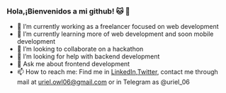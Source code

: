 ### Hola,¡Bienvenidos a mi github! :cat: :octopus:

- 🔭 I’m currently working as a freelancer focused on web development
- 🌱 I’m currently learning more of web development and soon mobile development
- 👯 I’m looking to collaborate on a hackathon 
- 🤔 I’m looking for help with backend development
- 💬 Ask me about frontend development
- 📫 How to reach me: Find me in [LinkedIn](https://mx.linkedin.com/in/uriel-garc%C3%ADa-luna-bobadilla-10aa641a3),[Twitter](https://twitter.com/Leiru06), contact me through mail at uriel.owl06@gmail.com or in Telegram as @uriel_06
<!--
**Urielglb/Urielglb** is a ✨ _special_ ✨ repository because its `README.md` (this file) appears on your GitHub profile.
